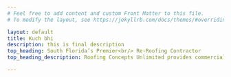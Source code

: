 ```yaml
---
# Feel free to add content and custom Front Matter to this file.
# To modify the layout, see https://jekyllrb.com/docs/themes/#overriding-theme-defaults

layout: default
title: Kuch bhi
description: this is final description
top_heading: South Florida’s Premier<br/> Re-Roofing Contractor
top_heading_description: Roofing Concepts Unlimited provides commercial roofing services you can rely on. Let’s build something great, together.

---
```


